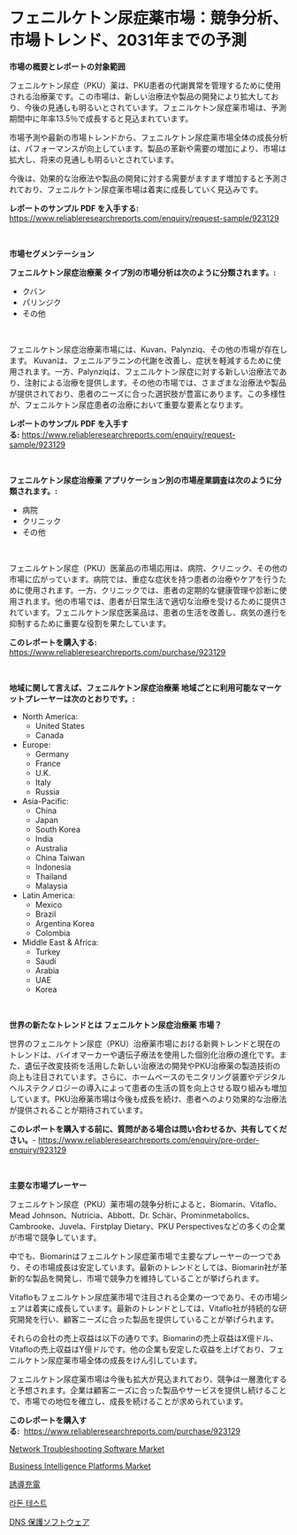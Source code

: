 <p><h1>フェニルケトン尿症薬市場：競争分析、市場トレンド、2031年までの予測</h1></p><p><strong>市場の概要とレポートの対象範囲</strong></p>
<p><p>フェニルケトン尿症（PKU）薬は、PKU患者の代謝異常を管理するために使用される治療薬です。この市場は、新しい治療法や製品の開発により拡大しており、今後の見通しも明るいとされています。フェニルケトン尿症薬市場は、予測期間中に年率13.5％で成長すると見込まれています。</p><p>市場予測や最新の市場トレンドから、フェニルケトン尿症薬市場全体の成長分析は、パフォーマンスが向上しています。製品の革新や需要の増加により、市場は拡大し、将来の見通しも明るいとされています。</p><p>今後は、効果的な治療法や製品の開発に対する需要がますます増加すると予測されており、フェニルケトン尿症薬市場は着実に成長していく見込みです。</p></p>
<p><strong>レポートのサンプル PDF を入手する:</strong> <a href="https://www.reliableresearchreports.com/enquiry/request-sample/923129">https://www.reliableresearchreports.com/enquiry/request-sample/923129</a></p>
<p>&nbsp;</p>
<p><strong>市場セグメンテーション</strong></p>
<p><strong>フェニルケトン尿症治療薬 タイプ別の市場分析は次のように分類されます。:</strong></p>
<p><ul><li>クバン</li><li>パリンジク</li><li>その他</li></ul></p>
<p>&nbsp;</p>
<p><p>フェニルケトン尿症治療薬市場には、Kuvan、Palynziq、その他の市場が存在します。 Kuvanは、フェニルアラニンの代謝を改善し、症状を軽減するために使用されます。一方、Palynziqは、フェニルケトン尿症に対する新しい治療法であり、注射による治療を提供します。その他の市場では、さまざまな治療法や製品が提供されており、患者のニーズに合った選択肢が豊富にあります。この多様性が、フェニルケトン尿症患者の治療において重要な要素となります。</p></p>
<p><strong>レポートのサンプル PDF を入手する:</strong>&nbsp;<a href="https://www.reliableresearchreports.com/enquiry/request-sample/923129">https://www.reliableresearchreports.com/enquiry/request-sample/923129</a></p>
<p>&nbsp;</p>
<p><strong> フェニルケトン尿症治療薬 アプリケーション別の市場産業調査は次のように分類されます。:</strong></p>
<p><ul><li>病院</li><li>クリニック</li><li>その他</li></ul></p>
<p>&nbsp;</p>
<p><p>フェニルケトン尿症（PKU）医薬品の市場応用は、病院、クリニック、その他の市場に広がっています。病院では、重症な症状を持つ患者の治療やケアを行うために使用されます。一方、クリニックでは、患者の定期的な健康管理や診断に使用されます。他の市場では、患者が日常生活で適切な治療を受けるために提供されています。フェニルケトン尿症医薬品は、患者の生活を改善し、病気の進行を抑制するために重要な役割を果たしています。</p></p>
<p><strong>このレポートを購入する:</strong>&nbsp; <a href="https://www.reliableresearchreports.com/purchase/923129">https://www.reliableresearchreports.com/purchase/923129</a></p>
<p>&nbsp;</p>
<p><strong>地域に関して言えば、フェニルケトン尿症治療薬 地域ごとに利用可能なマーケットプレーヤーは次のとおりです。:</strong></p>
<p><ul>
    <li>
        North America:
        <ul>
            <li>United States</li>
            <li>Canada</li>
        </ul>
    </li>
    <li>
        Europe:
        <ul>
            <li>Germany</li>
            <li>France</li>
            <li>U.K.</li>
            <li>Italy</li>
            <li>Russia</li>
        </ul>
    </li>
    <li>
        Asia-Pacific:
        <ul>
            <li>China</li>
            <li>Japan</li>
            <li>South Korea</li>
            <li>India</li>
            <li>Australia</li>
            <li>China Taiwan</li>
            <li>Indonesia</li>
            <li>Thailand</li>
            <li>Malaysia</li>
        </ul>
    </li>
    <li>
        Latin America:
        <ul>
            <li>Mexico</li>
            <li>Brazil</li>
            <li>Argentina Korea</li>
            <li>Colombia</li>
        </ul>
    </li>
    <li>
        Middle East & Africa:
        <ul>
            <li>Turkey</li>
            <li>Saudi</li>
            <li>Arabia</li>
            <li>UAE</li>
            <li>Korea</li>
        </ul>
    </li>
    </ul></p>
<p>&nbsp;</p>
<p><strong>世界の新たなトレンドとは フェニルケトン尿症治療薬 市場？</strong></p>
<p><p>世界のフェニルケトン尿症（PKU）治療薬市場における新興トレンドと現在のトレンドは、バイオマーカーや遺伝子療法を使用した個別化治療の進化です。また、遺伝子改変技術を活用した新しい治療法の開発やPKU治療薬の製造技術の向上も注目されています。さらに、ホームベースのモニタリング装置やデジタルヘルステクノロジーの導入によって患者の生活の質を向上させる取り組みも増加しています。PKU治療薬市場は今後も成長を続け、患者へのより効果的な治療法が提供されることが期待されています。</p></p>
<p><strong>このレポートを購入する前に、質問がある場合は問い合わせるか、共有してください。</strong>- <a href="https://www.reliableresearchreports.com/enquiry/pre-order-enquiry/923129">https://www.reliableresearchreports.com/enquiry/pre-order-enquiry/923129</a></p>
<p>&nbsp;</p>
<p><strong>主要な市場プレーヤー</strong></p>
<p><p>フェニルケトン尿症（PKU）薬市場の競争分析によると、Biomarin、Vitaflo、Mead Johnson、Nutricia、Abbott、Dr. Schär、Prominmetabolics、Cambrooke、Juvela、Firstplay Dietary、PKU Perspectivesなどの多くの企業が市場で競争しています。</p><p>中でも、Biomarinはフェニルケトン尿症薬市場で主要なプレーヤーの一つであり、その市場成長は安定しています。最新のトレンドとしては、Biomarin社が革新的な製品を開発し、市場で競争力を維持していることが挙げられます。</p><p>Vitafloもフェニルケトン尿症薬市場で注目される企業の一つであり、その市場シェアは着実に成長しています。最新のトレンドとしては、Vitaflo社が持続的な研究開発を行い、顧客ニーズに合った製品を提供していることが挙げられます。</p><p>それらの会社の売上収益は以下の通りです。Biomarinの売上収益はX億ドル、Vitafloの売上収益はY億ドルです。他の企業も安定した収益を上げており、フェニルケトン尿症薬市場全体の成長をけん引しています。</p><p>フェニルケトン尿症薬市場は今後も拡大が見込まれており、競争は一層激化すると予想されます。企業は顧客ニーズに合った製品やサービスを提供し続けることで、市場での地位を確立し、成長を続けることが求められています。</p></p>
<p><strong>このレポートを購入する:</strong>&nbsp;&nbsp;<a href="https://www.reliableresearchreports.com/purchase/923129">https://www.reliableresearchreports.com/purchase/923129</a></p>
<p><p><a href="https://issuu.com/reportprime-2/docs/network-troubleshooting-software-market-size-2030.">Network Troubleshooting Software Market</a></p><p><a href="https://issuu.com/reportprime-2/docs/business-intelligence-platforms-market-size-2030.p">Business Intelligence Platforms Market</a></p><p><a href="https://github.com/lababdou/Market-Research-Report-List-2/blob/main/1798481182692.md">誘導充電</a></p><p><a href="https://github.com/laholand/Market-Research-Report-List-2/blob/main/4044156182681.md">라돈 테스트</a></p><p><a href="https://github.com/mohamedbakry57/Market-Research-Report-List-2/blob/main/3185198182691.md">DNS 保護ソフトウェア</a></p></p>